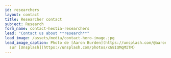 ```yaml
---
id: researchers
layout: contact
title: Researcher contact
subject: Research
form_name: contact-hestia-researchers
lead: "Contact us about **research**"
lead_image: /assets/media/contact-hero-image.jpg
lead_image_caption: Photo de [Aaron Burden](https://unsplash.com/@aaronburden)
  sur [Unsplash](https://unsplash.com/photos/xG8IQMqMITM)
---
```

